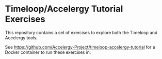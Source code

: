 Timeloop/Accelergy Tutorial Exercises
======================================

This repository contains a set of exercises to explore both the Timeloop and 
Accelergy tools.

See https://github.com/Accelergy-Project/timeloop-accelergy-tutorial for a Docker container
to run these exercises in.

